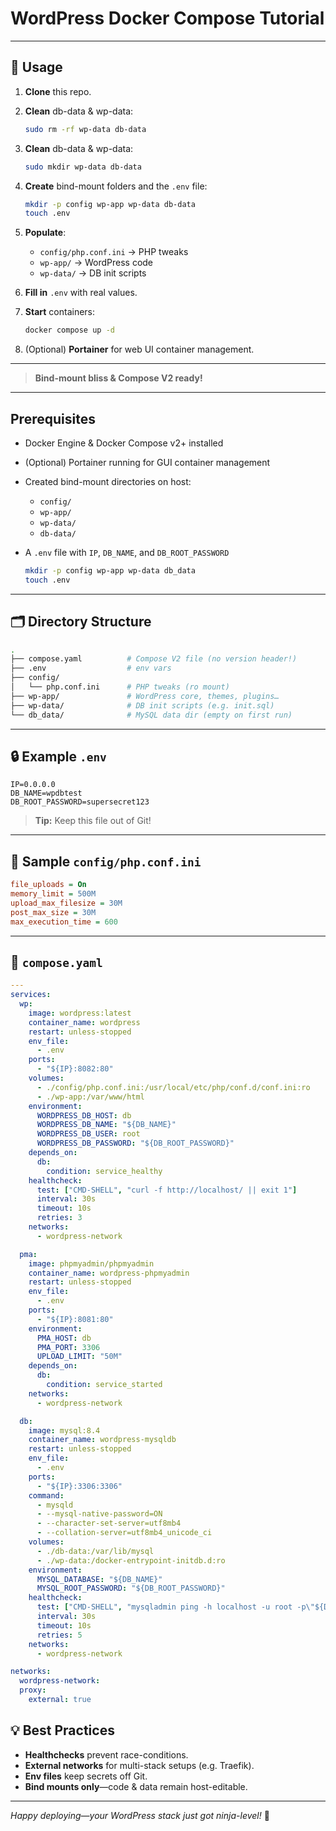 # WordPress Docker Compose Tutorial

---

## 🚀 Usage

1. **Clone** this repo.
2. **Clean** db-data & wp-data:

   ```bash
   sudo rm -rf wp-data db-data
   ```
3. **Clean** db-data & wp-data:

   ```bash
   sudo mkdir wp-data db-data
   ```
4. **Create** bind-mount folders and the `.env` file:

   ```bash
   mkdir -p config wp-app wp-data db-data
   touch .env
   ```
5. **Populate**:

   * `config/php.conf.ini` → PHP tweaks
   * `wp-app/` → WordPress code
   * `wp-data/` → DB init scripts
6. **Fill in** `.env` with real values.
7. **Start** containers:

   ```bash
   docker compose up -d
   ```
8. (Optional) **Portainer** for web UI container management.

---





> **Bind-mount bliss & Compose V2 ready!**

---

## Prerequisites

* Docker Engine & Docker Compose v2+ installed
* (Optional) Portainer running for GUI container management
* Created bind-mount directories on host:

  * `config/`
  * `wp-app/`
  * `wp-data/`
  * `db-data/`
* A `.env` file with `IP`, `DB_NAME`, and `DB_ROOT_PASSWORD`

   ```bash
   mkdir -p config wp-app wp-data db_data
   touch .env
   ```

---

## 🗂️ Directory Structure

```bash
.
├── compose.yaml          # Compose V2 file (no version header!)
├── .env                  # env vars
├── config/
│   └── php.conf.ini      # PHP tweaks (ro mount)
├── wp-app/               # WordPress core, themes, plugins…
├── wp-data/              # DB init scripts (e.g. init.sql)
└── db_data/              # MySQL data dir (empty on first run)
```

---

## 🔒 Example `.env`

```dotenv
IP=0.0.0.0
DB_NAME=wpdbtest
DB_ROOT_PASSWORD=supersecret123
```

> **Tip:** Keep this file out of Git!

---

## 📝 Sample `config/php.conf.ini`

```ini
file_uploads = On
memory_limit = 500M
upload_max_filesize = 30M
post_max_size = 30M
max_execution_time = 600
```

---

## 🐳 `compose.yaml`

```yaml
---
services:
  wp:
    image: wordpress:latest
    container_name: wordpress
    restart: unless-stopped
    env_file:
      - .env
    ports:
      - "${IP}:8082:80"
    volumes:
      - ./config/php.conf.ini:/usr/local/etc/php/conf.d/conf.ini:ro
      - ./wp-app:/var/www/html
    environment:
      WORDPRESS_DB_HOST: db
      WORDPRESS_DB_NAME: "${DB_NAME}"
      WORDPRESS_DB_USER: root
      WORDPRESS_DB_PASSWORD: "${DB_ROOT_PASSWORD}"
    depends_on:
      db:
        condition: service_healthy
    healthcheck:
      test: ["CMD-SHELL", "curl -f http://localhost/ || exit 1"]
      interval: 30s
      timeout: 10s
      retries: 3
    networks:
      - wordpress-network

  pma:
    image: phpmyadmin/phpmyadmin
    container_name: wordpress-phpmyadmin
    restart: unless-stopped
    env_file:
      - .env
    ports:
      - "${IP}:8081:80"
    environment:
      PMA_HOST: db
      PMA_PORT: 3306
      UPLOAD_LIMIT: "50M"
    depends_on:
      db:
        condition: service_started
    networks:
      - wordpress-network

  db:
    image: mysql:8.4
    container_name: wordpress-mysqldb
    restart: unless-stopped
    env_file:
      - .env
    ports:
      - "${IP}:3306:3306"
    command:
      - mysqld
      - --mysql-native-password=ON
      - --character-set-server=utf8mb4
      - --collation-server=utf8mb4_unicode_ci
    volumes:
      - ./db-data:/var/lib/mysql
      - ./wp-data:/docker-entrypoint-initdb.d:ro
    environment:
      MYSQL_DATABASE: "${DB_NAME}"
      MYSQL_ROOT_PASSWORD: "${DB_ROOT_PASSWORD}"
    healthcheck:
      test: ["CMD-SHELL", "mysqladmin ping -h localhost -u root -p\"${DB_ROOT_PASSWORD}\" > /dev/null 2>&1"]
      interval: 30s
      timeout: 10s
      retries: 5
    networks:
      - wordpress-network

networks:
  wordpress-network:
  proxy:
    external: true
```



## 💡 Best Practices

* **Healthchecks** prevent race-conditions.
* **External networks** for multi-stack setups (e.g. Traefik).
* **Env files** keep secrets off Git.
* **Bind mounts only**—code & data remain host-editable.

---

*Happy deploying—your WordPress stack just got ninja-level!* 🚀
